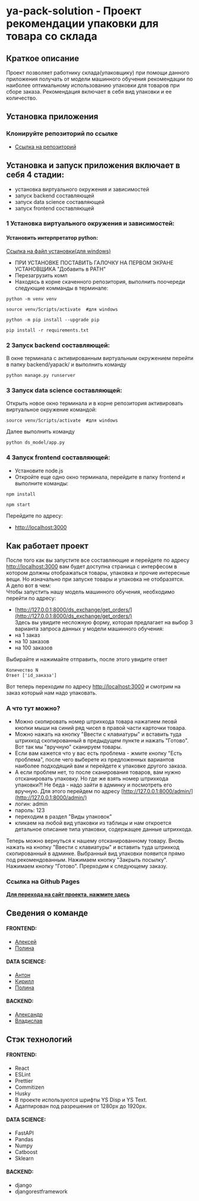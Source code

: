 # ya-pack-solution - Проект рекомендации упаковки для товара со склада
## Краткое описание
Проект позволяет работнику склада(упаковщику) при помощи данного приложения получать от модели машинного обучения рекомендации по наиболее оптимальному использованию упаковки для товаров при сборе заказа. Рекомендация включает в себя вид упаковки и ее количество.

## Установка приложения

### Клонируйте репозиторий по ссылке
- [Ссылка на репозиторий](https://github.com/AlexandrSharganov/ya-pack-solution.git)


## Установка и запуск приложения включает в себя 4 стадии:
- установка виртуального окружения и зависимостей
- запуск backend составляющей
- запуск data science составляющей
- запуск frontend составляющей

### 1 Установка виртуального окружения и зависимостей:

#### Установить интерпретатор python:
[Ссылка на файл установки(для windows)](https://www.python.org/ftp/python/3.8.10/python-3.8.10-amd64.exe)
- ПРИ УСТАНОВКЕ ПОСТАВИТЬ ГАЛОЧКУ НА ПЕРВОМ ЭКРАНЕ УСТАНОВЩИКА "Добавить в PATH"
- Перезагрузить комп
- Находясь в корне скаченного репозитория, выполнить поочереди следующие комманды в терминале:
```
python -m venv venv

source venv/Scripts/activate  #для windows

python -m pip install --upgrade pip

pip install -r requirements.txt
```

### 2 Запуск backend составляющей:
В окне терминала с активированным виртуальным окружением перейти в папку backend/yapack/ и выполнить команду
```
python manage.py runserver
```
### 3 Запуск data science составляющей:
Открыть новое окно терминала и в корне репозитория активировать виртуальное окружение командой:
```
source venv/Scripts/activate  #для windows
```
Далее выполнить команду
```
python ds_model/app.py
```

### 4 Запуск frontend составляющей:
- Установите node.js
- Откройте еще одно окно терминала, перейдите в папку frontend и выполните команды:
```
npm install

npm start
```
Перейдите по адресу:
- [http://localhost:3000](http://localhost:3000)


## Как работает проект

После того как вы запустите все составляющие и перейдете по адресу [http://localhost:3000](http://localhost:3000) вам будет доступна страница с интерфесом в котором должны отображаться товары, упаковка и прочие интересные вещи. Но изначально при запуске товары и упаковка не отобразятся.   
А дело вот в чем:  
Чтобы запустить нашу модель машинного обучения, необходимо перейти по адресу:  
- [http://127.0.0.1:8000/ds_exchange/get_orders/](http://127.0.0.1:8000/ds_exchange/get_orders/)  
Здесь вы увидите несложную форму, которая предлагает на выбор 3 варианта запроса данных у модели машинного обучения:  
- на 1 заказ
- на 10 заказов
- на 100 заказов  

Выбирайте и нажимайте отправить, после этого увидите ответ
```
Количество N
Ответ ['id_заказа']
```

Вот теперь переходим по адресу [http://localhost:3000](http://localhost:3000) и смотрим на заказ который нам надо упаковать.


### А что тут можно?
- Можно скопировать номер штрихкода товара нажатием леовй кнопки мыши на синий ряд чисел в правой части карточки товара.
- Можно нажать на кнопку "Ввести с клавиатуры" и вставить туда штрихкод скопированный в предыдущем пункте и нажать "Готово". Вот так мы "вручную" сканируем товары.
- Если вам кажется что у вас есть проблема - жмите кнопку "Есть проблема", после чего выберете из предложенных вариантов наиболее подходящий вам и перейдете к упаковке другого заказа.
- А если проблем нет, то после сканирования товаров, вам нужно отсканировать упаковку. Но где же взять номер штрихкода упаковки?! Не беда - надо зайти в админку и посмотреть его вручную. Для этого перейдем по адресу [http://127.0.0.1:8000/admin/](http://127.0.0.1:8000/admin/)
- логин: admin
- пароль: 123  
- переходим в раздел "Виды упаковок"
- кликаем на любой вид упаковки из таблицы и нам откроется детальное описание типа упаковки, содержащее данные штрихкода.  
  
Теперь можно вернуться к нашему отсканированному товару. Вновь нажать
на кнопку "Ввести с клавиатуры" и вставить туда штрихкод скопированный в админке. Выбранный вид упаковки появится прямо под рекомендованным.
Нажимаем кнопку "Закрыть посылку". Нажимаем кнопку "Готово". Прерходим к следующему заказу.

### Cсылка на Github Pages
**[Для перехода на сайт проекта, нажмите здесь](https://alexandrsharganov.github.io/ya-pack-solution/)**

## Сведения о команде

#### FRONTEND:
- [Алексей](https://github.com/endjoyer)
- [Полина](https://github.com/PolinaShchepochkina)
#### DATA SCIENCE:
- [Антон](https://github.com/malakanton)
- [Кирилл](https://github.com/Ufy88)
- [Полина](https://github.com/Polina1305)
#### BACKEND:
- [Александр](https://github.com/AlexandrSharganov)
- [Владислав](https://github.com/Vladislav-76)

## Стэк технологий

#### FRONTEND:
- React
- ESLint
- Prettier
- Commitizen
- Husky
- В проекте используются шрифты YS Disp и YS Text.
- Адаптирован под разрешения от 1280px до 1920px.
#### DATA SCIENCE:
- FastAPI
- Pandas
- Numpy
- Catboost
- Sklearn
#### BACKEND:
- django
- djangorestframework